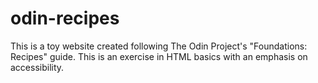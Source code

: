 # odin-recipes

This is a toy website created following The Odin Project's "Foundations: Recipes" guide. This is an exercise in HTML basics with an emphasis on accessibility.